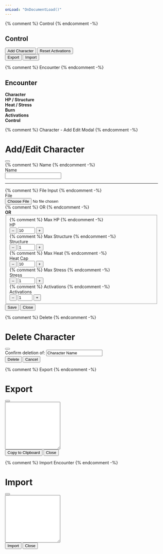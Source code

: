 ```yaml
---
onLoad: "OnDocumentLoad()"
---
```


{% comment %} Control {% endcomment -%}
<div class="container mt-3">
	<h2 id="Control">Control</h2>
	<div class="container mt-3">
		<div class="row align-items-center">
			<div class="col col-6">
				<button class="btn btn-secondary"
					type="button"
					data-bs-toggle="modal"
					data-bs-target="#CharacterAddEditModal"
					onclick="CharacterAddEditModal_Open()">Add Character</button>
				<button class="btn btn-secondary"
					type="button"
					onclick="Array.from(document.getElementsByClassName('EncounterActivations')).forEach((item,i)=>{item.value = item.max;})">Reset Activations</button>
			</div>
			<div class="col col-6 text-end">
				<button class="btn btn-outline-secondary"
					type="button"
					data-bs-toggle="modal"
					data-bs-target="#ExportModal"
					onclick="GenerateExportText()">Export</button>
				<button class="btn btn-outline-secondary"
					type="button"
					data-bs-toggle="modal"
					data-bs-target="#ImportEncounterModal"
					onclick="document.getElementById('ImportEncounterModal_Form').ImportTextArea.value = ''">Import</button>
			</div>
		</div>
	</div>
</div>




{% comment %} Encounter {% endcomment -%}
<div class="container mt-3">
	<h2 id="Encounter">Encounter</h2>
	<div class="container mt-3">
		<div class="row gy-2 align-items-center text-center">
			<div class="col col-2"><b>Character</b></div>
			<div class="col col-2"><b>HP / Structure</b></div>
			<div class="col col-2"><b>Heat / Stress</b></div>
			<div class="col col-2"><b>Burn</b></div>
			<div class="col col-2"><b>Activations</b></div>
			<div class="col col-2"><b>Control</b></div>
		</div>
		<div class="row gy-2 align-items-center text-center"
			id="EncounterContent">
		</div>
	</div>
</div>




{% comment %} Character - Add Edit Modal {% endcomment -%}
<form id="CharacterAddEditModal_Form"
	action="javascript:CharacterAddEditModal_Save()">
<div class="modal fade"
	id="CharacterAddEditModal"
	tabindex="-1">
	<div class="modal-dialog">
		<div class="modal-content">
			<div class="modal-header">
				<h1 class="modal-title fs-5"
					id="CharacterAddEditModal_Label">Add/Edit Character</h1>
				<button class="btn-close"
					type="button"
					data-bs-dismiss="modal"></button>
			</div>
			<div class="modal-body">
				<div class="row gy-2 align-items-center">
					{% comment %} Name {% endcomment -%}
					<div class="col col-4">Name</div>
					<div class="col col-8">
						<input class="form-control"
							type="text"
							name="Name"
							onchange="this.value = this.value.trim()"
							required>
					</div>
					<div class="w-100"></div>
					<hr>
					{% comment %} File Input {% endcomment -%}
					<div class="col col-4">File</div>
					<div class="col col-8">
						<input class="form-control"
							type="file"
							name="File"
							oninput="this.form.ManualCharacterFieldset.disabled = true">
					</div>
					<div class="w-100"></div>
					{% comment %} OR {% endcomment -%}
					<div class="col col-12 text-center my-3"><b>OR</b></div>
					<div class="w-100"></div>
				</div>
				<fieldset class="row gy-2"
					name="ManualCharacterFieldset">
					{% comment %} Max HP {% endcomment -%}
					<div class="col col-4">HP</div>
					<div class="col col-6">
						<div class="input-group">
							<button class="btn btn-outline-secondary"
								type="button"
								onclick="this.form.HPMax.stepDown(1)">–</button>
							<input class="form-control text-center"
								type="number"
								name="HPMax"
								value="10" min="1" max="30"
								required>
							<button class="btn btn-outline-secondary"
								type="button"
								onclick="this.form.HPMax.stepUp(1)">+</button>
						</div>
					</div>
					<div class="w-100"></div>
					{% comment %} Max Structure {% endcomment -%}
					<div class="col col-4">Structure</div>
					<div class="col col-6">
						<div class="input-group">
							<button class="btn btn-outline-secondary"
								type="button"
								onclick="this.form.StructureMax.stepDown(1)">–</button>
							<input class="form-control text-center"
								type="number"
								name="StructureMax"
								value="1" min="1" max="10"
								required>
							<button class="btn btn-outline-secondary"
								type="button"
								onclick="this.form.StructureMax.stepUp(1)">+</button>
						</div>
					</div>
					<div class="w-100"></div>
					{% comment %} Max Heat {% endcomment -%}
					<div class="col col-4">Heat Cap</div>
					<div class="col col-6">
						<div class="input-group">
							<button class="btn btn-outline-secondary"
								type="button"
								onclick="this.form.HeatMax.stepDown(1)">–</button>
							<input class="form-control text-center"
								type="number"
								name="HeatMax"
								value="10" min="1" max="30"
								required>
							<button class="btn btn-outline-secondary"
								type="button"
								onclick="this.form.HeatMax.stepUp(1)">+</button>
						</div>
					</div>
					<div class="w-100"></div>
					{% comment %} Max Stress {% endcomment -%}
					<div class="col col-4">Stress</div>
					<div class="col col-6">
						<div class="input-group">
							<button class="btn btn-outline-secondary"
								type="button"
								onclick="this.form.StressMax.stepDown(1)">–</button>
							<input class="form-control text-center"
								type="number"
								name="StressMax"
								value="1" min="1" max="10"
								required>
							<button class="btn btn-outline-secondary"
								type="button"
								onclick="this.form.StressMax.stepUp(1)">+</button>
						</div>
					</div>
					<div class="w-100"></div>
					{% comment %} Activations {% endcomment -%}
					<div class="col col-4">Activations</div>
					<div class="col col-6">
						<div class="input-group">
							<button class="btn btn-outline-secondary"
								type="button"
								onclick="this.form.ActivationsMax.stepDown(1)">–</button>
							<input class="form-control text-center"
								type="number"
								name="ActivationsMax"
								value="1" min="1" max="5"
								required>
							<button class="btn btn-outline-secondary"
								type="button"
								onclick="this.form.ActivationsMax.stepUp(1)">+</button>
						</div>
					</div>
					<div class="w-100"></div>
				</fieldset>
			</div>
			<div class="modal-footer">
				<button class="btn btn-primary"
					type="submit"
					id="CharacterAddEditModal_SaveButton">Save</button>
				<button class="btn btn-secondary"
					type="button"
					data-bs-dismiss="modal">Close</button>
			</div>
		</div>
	</div>
</div>
</form>




{% comment %} Delete {% endcomment -%}
<form id="CharacterDeleteModal_Form">
<div class="modal fade"
	id="CharacterDeleteModal"
	tabindex="-1">
	<div class="modal-dialog">
		<div class="modal-content">
			<div class="modal-header">
				<h1 class="modal-title fs-5">Delete Character</h1>
				<button class="btn-close"
					type="button"
					data-bs-dismiss="modal"></button>
			</div>
			<div class="modal-body">
				<div class="row gy-2 align-items-center">
					<div class="col col-12">
						Confirm deletion of: <input class="form-control-plaintext text-danger"
							type="text"
							name="Name"
							value="Character Name"
							readonly>
					</div>
				</div>
			</div>
			<div class="modal-footer">
				<button class="btn btn-danger"
					type="submit">Delete</button>
				<button class="btn btn-secondary"
					type="button"
					data-bs-dismiss="modal">Cancel</button>
			</div>
		</div>
	</div>
</div>
</form>




{% comment %} Export {% endcomment -%}
<form id="ExportModal_Form">
<div class="modal fade"
	id="ExportModal"
	tabindex="-1">
	<div class="modal-dialog">
		<div class="modal-content">
			<div class="modal-header">
				<h1 class="modal-title fs-5">Export</h1>
				<button class="btn-close"
					type="button"
					data-bs-dismiss="modal"></button>
			</div>
			<div class="modal-body">
				<div class="row gy-2 align-items-center">
					<div class="col col-12">
						<textarea class="form-control"
							name="ExportTextArea"
							rows="10"
							readonly></textarea>
					</div>
				</div>
			</div>
			<div class="modal-footer">
				<div class="text-success"
					id="ExportModal_CopiedMessage"></div>
				<button class="btn btn-primary"
					type="button"
					onclick="ExportModal_Copy()">Copy to Clipboard</button>
				<button class="btn btn-secondary"
					type="button"
					data-bs-dismiss="modal">Close</button>
			</div>
		</div>
	</div>
</div>
</form>




{% comment %} Import Encounter {% endcomment -%}
<form id="ImportEncounterModal_Form">
<div class="modal fade"
	id="ImportEncounterModal"
	tabindex="-1">
	<div class="modal-dialog">
		<div class="modal-content">
			<div class="modal-header">
				<h1 class="modal-title fs-5">Import</h1>
				<button class="btn-close"
					type="button"
					data-bs-dismiss="modal"></button>
			</div>
			<div class="modal-body">
				<div class="row gy-2 align-items-center">
					<div class="col col-12">
						<textarea class="form-control"
							rows="10"
							name="ImportTextArea"></textarea>
					</div>
				</div>
			</div>
			<div class="modal-footer">
				<button class="btn btn-danger"
					type="button"
					onclick="ImportEncounterModal_Import()">Import</button>
				<button class="btn btn-secondary"
					type="button"
					data-bs-dismiss="modal">Close</button>
			</div>
		</div>
	</div>
</div>
</form>




<script src="{{ 'assets/js/index.js?v=' | append: site.github.build_revision }}"></script>
